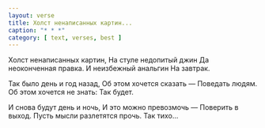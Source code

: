 ```yaml
---
layout: verse
title: Холст ненаписанных картин...
caption: "* * *"
category: [ text, verses, best ]
---
```

Холст ненаписанных картин,
На стуле недопитый джин
Да неоконченная правка.
И неизбежный анальгин
На завтрак.

Так было день и год назад,
Об этом хочется сказать —
Поведать людям.
Об этом хочется не знать:
Так будет.

И снова будут день и ночь,
И это можно превозмочь —
Поверить в выход.
Пусть мысли разлетятся прочь.
Так тихо...
